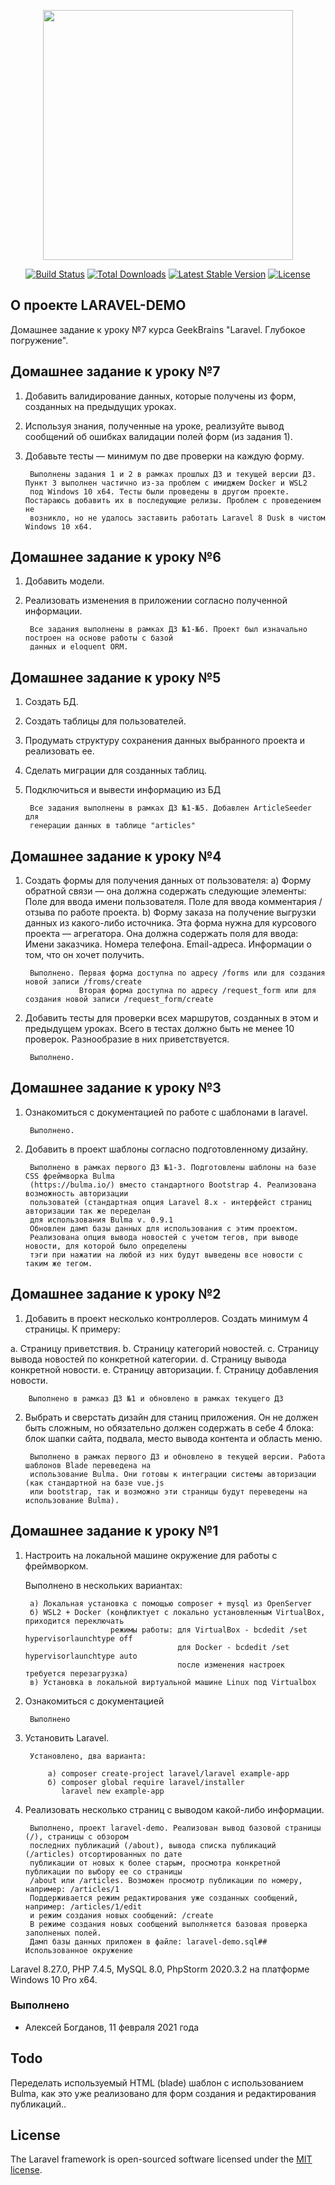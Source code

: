 <p align="center"><a href="https://laravel.com" target="_blank"><img src="https://raw.githubusercontent.com/laravel/art/master/logo-lockup/5%20SVG/2%20CMYK/1%20Full%20Color/laravel-logolockup-cmyk-red.svg" width="400"></a></p>

<p align="center">
<a href="https://travis-ci.org/laravel/framework"><img src="https://travis-ci.org/laravel/framework.svg" alt="Build Status"></a>
<a href="https://packagist.org/packages/laravel/framework"><img src="https://img.shields.io/packagist/dt/laravel/framework" alt="Total Downloads"></a>
<a href="https://packagist.org/packages/laravel/framework"><img src="https://img.shields.io/packagist/v/laravel/framework" alt="Latest Stable Version"></a>
<a href="https://packagist.org/packages/laravel/framework"><img src="https://img.shields.io/packagist/l/laravel/framework" alt="License"></a>
</p>

## О проекте LARAVEL-DEMO

Домашнее задание к уроку №7 курса GeekBrains "Laravel. Глубокое погружение".

## Домашнее задание к уроку №7

1. Добавить валидирование данных, которые получены из форм, созданных на предыдущих уроках.
2. Используя знания, полученные на уроке, реализуйте вывод сообщений об ошибках валидации полей форм (из задания 1).
3. Добавьте тесты — минимум по две проверки на каждую форму.

        Выполнены задания 1 и 2 в рамках прошлых ДЗ и текущей версии ДЗ. Пункт 3 выполнен частично из-за проблем с имиджем Docker и WSL2
        под Windows 10 x64. Тесты были проведены в другом проекте. Постараюсь добавить их в последующие релизы. Проблем с проведением не
        возникло, но не удалось заставить работать Laravel 8 Dusk в чистом Windows 10 x64. 

## Домашнее задание к уроку №6

1. Добавить модели.
2. Реализовать изменения в приложении согласно полученной информации.

        Все задания выполнены в рамках ДЗ №1-№6. Проект был изначально построен на основе работы с базой
        данных и eloquent ORM.

## Домашнее задание к уроку №5

1. Создать БД.    
2. Создать таблицы для пользователей.
3. Продумать структуру сохранения данных выбранного проекта и реализовать ее.
4. Сделать миграции для созданных таблиц.
5. Подключиться и вывести информацию из БД

        Все задания выполнены в рамках ДЗ №1-№5. Добавлен ArticleSeeder для 
        генерации данных в таблице "articles"

## Домашнее задание к уроку №4

1. Создать формы для получения данных от пользователя:
        a) Форму обратной связи — она должна содержать следующие элементы:
                    Поле для ввода имени пользователя.
                    Поле для ввода комментария / отзыва по работе проекта.
        b) Форму заказа на получение выгрузки данных из какого-либо источника. 
           Эта форма нужна для курсового проекта — агрегатора. 
           Она должна содержать поля для ввода:
                    Имени заказчика.
                    Номера телефона.
                    Email-адреса.
                    Информации о том, что он хочет получить.

        Выполнено. Первая форма доступна по адресу /forms или для создания новой записи /froms/create
                   Вторая форма доступна по адресу /request_form или для создания новой записи /request_form/create
        
2. Добавить тесты для проверки всех маршрутов, созданных в этом и предыдущем уроках. 
   Всего в тестах должно быть не менее 10 проверок. Разнообразие в них приветствуется.

        Выполнено.

## Домашнее задание к уроку №3

1. Ознакомиться с документацией по работе с шаблонами в laravel.

        Выполнено.
        
2. Добавить в проект шаблоны согласно подготовленному дизайну.

        Выполнено в рамках первого ДЗ №1-3. Подготовлены шаблоны на базе CSS фреймворка Bulma
        (https://bulma.io/) вместо стандартного Bootstrap 4. Реализована возможность авторизации
        пользоватей (стандартная опция Laravel 8.x - интерфейст страниц авторизации так же переделан
        для использования Bulma v. 0.9.1
        Обновлен дамп базы данных для использования с этим проектом. 
        Реализована опция вывода новостей с учетом тегов, при выводе новости, для которой было определены 
        тэги при нажатии на любой из них будут выведены все новости с таким же тегом.

## Домашнее задание к уроку №2

1. Добавить в проект несколько контроллеров. Создать минимум 4 страницы. К примеру:

a. Страницу приветствия.
b. Страницу категорий новостей.
c. Страницу вывода новостей по конкретной категории.
d. Страницу вывода конкретной новости.
e. Страницу авторизации.
f. Страницу добавления новости.

        Выполнено в рамказ ДЗ №1 и обновлено в рамках текущего ДЗ
        
2. Выбрать и сверстать дизайн для станиц приложения. Он не должен быть сложным, но обязательно 
   должен содержать в себе 4 блока: блок шапки сайта, подвала, место вывода контента и область меню.

        Выполнено в рамках первого ДЗ и обновлено в текущей версии. Работа шаблонов Blade переведена на
        использование Bulma. Они готовы к интеграции системы авторизации (как стандартной на базе vue.js
        или bootstrap, так и возможно эти страницы будут переведены на использование Bulma).

## Домашнее задание к уроку №1

1. Настроить на локальной машине окружение для работы с фреймворком.

      Выполнено в нескольких вариантах:
      
        а) Локальная установка с помощью composer + mysql из OpenServer
        б) WSL2 + Docker (конфликтует с локально установленным VirtualBox, приходится переключать
                          режимы работы: для VirtualBox - bcdedit /set hypervisorlaunchtype off 
                                         для Docker - bcdedit /set hypervisorlaunchtype auto
                                         после изменения настроек требуется перезагрузка)
        в) Установка в локальной виртуальной машине Linux под Virtualbox
        
2. Ознакомиться с документацией

        Выполнено
        
3. Установить Laravel.

        Установлено, два варианта:
        
            а) composer create-project laravel/laravel example-app
            б) composer global require laravel/installer
               laravel new example-app
               
4. Реализовать несколько страниц с выводом какой-либо информации.

        Выполнено, проект laravel-demo. Реализован вывод базовой страницы (/), страницы с обзором
        последних публикаций (/about), вывода списка публикаций (/articles) отсортированных по дате
        публикации от новых к более старым, просмотра конкретной публикации по выбору ее со страницы
        /about или /articles. Возможен просмотр публикации по номеру, например: /articles/1
        Поддерживается режим редактирования уже созданных сообщений, например: /articles/1/edit
        и режим создания новых сообщений: /create
        В режиме создания новых сообщений выполняется базовая проверка заполненых полей. 
        Дамп базы данных приложен в файле: laravel-demo.sql## Использованное окружение

Laravel 8.27.0, PHP 7.4.5, MySQL 8.0, PhpStorm 2020.3.2 на платформе Windows 10 Pro x64.

### Выполнено

- Алексей Богданов, 11 февраля 2021 года

## Todo

Переделать используемый HTML (blade) шаблон с использованием Bulma, как это уже реализовано для
форм создания и редактирования публикаций..


## License

The Laravel framework is open-sourced software licensed under the [MIT license](https://opensource.org/licenses/MIT).
